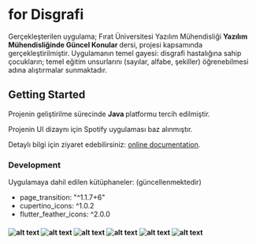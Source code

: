 # for Disgrafi

Gerçekleşterilen uygulama; Fırat Üniversitesi Yazılım Mühendisliği <strong> Yazılım Mühendisliğinde Güncel Konular </strong> dersi, projesi kapsamında gerçekleştirilmiştir.
Uygulamanın temel gayesi: disgrafi hastalığına sahip çocukların; temel eğitim unsurlarını (sayılar, alfabe, şekiller) öğrenebilmesi adına alıştırmalar sunmaktadır.

## Getting Started

Projenin geliştirilme sürecinde <strong> Java </strong> platformu tercih edilmiştir. 

Projenin UI dizaynı için Spotify uygulaması baz alınmıştır.

Detaylı bilgi için ziyaret edebilirsiniz:
[online documentation](https://flutter.dev/docs).

### Development
Uygulamaya dahil edilen kütüphaneler: (güncellenmektedir)
- page_transition: "^1.1.7+6"
- cupertino_icons: ^1.0.2
- flutter_feather_icons: ^2.0.0

#### <strong Screenshots>
 
 ![alt text](https://raw.githubusercontent.com/zekeriyaozcakar/for-disgrafi/main/Screenshots_/Screenshot_1.jpeg)
 ![alt text](https://raw.githubusercontent.com/zekeriyaozcakar/for-disgrafi/main/Screenshots_/Screenshot_2.jpeg)
 ![alt text](https://raw.githubusercontent.com/zekeriyaozcakar/for-disgrafi/main/Screenshots_/Screenshot_3.jpeg)
 ![alt text](https://raw.githubusercontent.com/zekeriyaozcakar/for-disgrafi/main/Screenshots_/Screenshot_4.jpeg)
 ![alt text](https://raw.githubusercontent.com/zekeriyaozcakar/for-disgrafi/main/Screenshots_/Screenshot_5.jpeg)
 ![alt text](https://raw.githubusercontent.com/zekeriyaozcakar/for-disgrafi/main/Screenshots_/Screenshot_6.jpeg)

